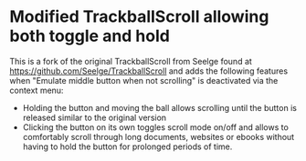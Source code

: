 Modified TrackballScroll allowing both toggle and hold
===============

This is a fork of the original TrackballScroll from Seelge found at https://github.com/Seelge/TrackballScroll and adds the following features when "Emulate middle button when not scrolling" is deactivated via the context menu:

- Holding the button and moving the ball allows scrolling until the button is released similar to the original version
- Clicking the button on its own toggles scroll mode on/off and allows to comfortably scroll through long documents, websites or ebooks without having to hold the button for prolonged periods of time.
